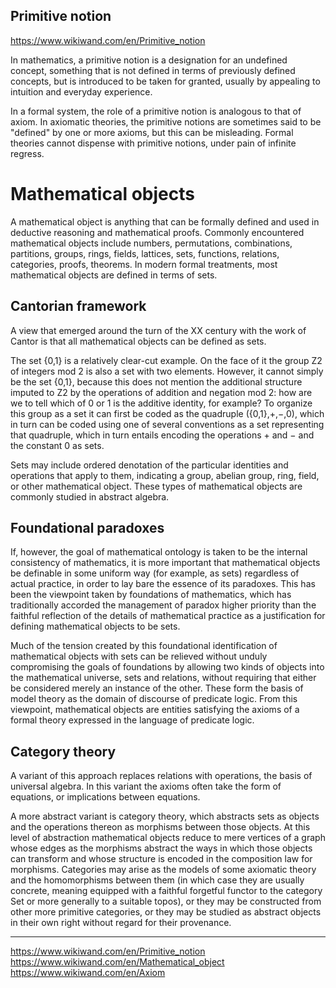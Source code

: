 

## Primitive notion
https://www.wikiwand.com/en/Primitive_notion

In mathematics, a primitive notion is a designation for an undefined concept, something that is not defined in terms of previously defined concepts, but is introduced to be taken for granted, usually by appealing to intuition and everyday experience.

In a formal system, the role of a primitive notion is analogous to that of axiom. In axiomatic theories, the primitive notions are sometimes said to be "defined" by one or more axioms, but this can be misleading. Formal theories cannot dispense with primitive notions, under pain of infinite regress.



# Mathematical objects

A mathematical object is anything that can be formally defined and used in deductive reasoning and mathematical proofs. Commonly encountered mathematical objects include numbers, permutations, combinations, partitions, groups, rings, fields, lattices, sets, functions, relations, categories, proofs, theorems. In modern formal treatments, most mathematical objects are defined in terms of sets.



## Cantorian framework
A view that emerged around the turn of the XX century with the work of Cantor is that all mathematical objects can be defined as sets.

The set {0,1} is a relatively clear-cut example. On the face of it the group Z2 of integers mod 2 is also a set with two elements. However, it cannot simply be the set {0,1}, because this does not mention the additional structure imputed to Z2 by the operations of addition and negation mod 2: how are we to tell which of 0 or 1 is the additive identity, for example? To organize this group as a set it can first be coded as the quadruple ({0,1},+,−,0), which in turn can be coded using one of several conventions as a set representing that quadruple, which in turn entails encoding the operations + and − and the constant 0 as sets.

Sets may include ordered denotation of the particular identities and operations that apply to them, indicating a group, abelian group, ring, field, or other mathematical object. These types of mathematical objects are commonly studied in abstract algebra.

## Foundational paradoxes
If, however, the goal of mathematical ontology is taken to be the internal consistency of mathematics, it is more important that mathematical objects be definable in some uniform way (for example, as sets) regardless of actual practice, in order to lay bare the essence of its paradoxes. This has been the viewpoint taken by foundations of mathematics, which has traditionally accorded the management of paradox higher priority than the faithful reflection of the details of mathematical practice as a justification for defining mathematical objects to be sets.

Much of the tension created by this foundational identification of mathematical objects with sets can be relieved without unduly compromising the goals of foundations by allowing two kinds of objects into the mathematical universe, sets and relations, without requiring that either be considered merely an instance of the other. These form the basis of model theory as the domain of discourse of predicate logic. From this viewpoint, mathematical objects are entities satisfying the axioms of a formal theory expressed in the language of predicate logic.


## Category theory
A variant of this approach replaces relations with operations, the basis of universal algebra. In this variant the axioms often take the form of equations, or implications between equations.

A more abstract variant is category theory, which abstracts sets as objects and the operations thereon as morphisms between those objects. At this level of abstraction mathematical objects reduce to mere vertices of a graph whose edges as the morphisms abstract the ways in which those objects can transform and whose structure is encoded in the composition law for morphisms. Categories may arise as the models of some axiomatic theory and the homomorphisms between them (in which case they are usually concrete, meaning equipped with a faithful forgetful functor to the category Set or more generally to a suitable topos), or they may be constructed from other more primitive categories, or they may be studied as abstract objects in their own right without regard for their provenance.


---
https://www.wikiwand.com/en/Primitive_notion
https://www.wikiwand.com/en/Mathematical_object
https://www.wikiwand.com/en/Axiom